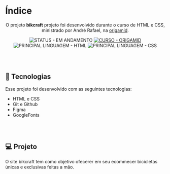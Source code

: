# Índice
<p align="center">
O projeto <b>bikcraft</b> projeto foi desenvolvido durante o curso de HTML e CSS, ministrado por André Rafael, na <a href="https://www.origamid.com" target="_blank">origamid</a>. <br/>

<p align="center">
  <!-- STATUS DO PROJETO -->
  <img alt="STATUS - EM ANDAMENTO" loading="lazy" src="https://img.shields.io/badge/STATUS-ANDAMENTO-GREEN?style=for-the-badge" />

  <!-- CURSO -->
  <a href="https://www.origmaid.com">
    <img alt="CURSO - ORIGAMID" loading="lazy" src="https://img.shields.io/badge/CURSO-ORIGAMID-8844EE?style=for-the-badge" />
  <a/>

  <!-- PRINCIPAL LINGUAGEM -->
  <img alt="PRINCIPAL LINGUAGEM - HTML" loading="lazy" src="https://img.shields.io/badge/LINGUAGEM-HTML-e34c26?style=for-the-badge" />

  <!-- PRINCIPAL LINGUAGEM -->
  <img alt="PRINCIPAL LINGUAGEM - CSS" loading="lazy" src="https://img.shields.io/badge/LINGUAGEM-CSS-%231572B6.svg?style=for-the-badge " />
</p>

<br/><br/>

## 🚀 Tecnologias

Esse projeto foi desenvolvido com as seguintes tecnologias:

- HTML e CSS
- Git e Github
- Figma
- GoogleFonts

<br/><br/>

## 💻 Projeto

O site bikcraft tem como objetivo ofecerer em seu ecommecer bicicletas únicas e exclusivas feitas a mão.


